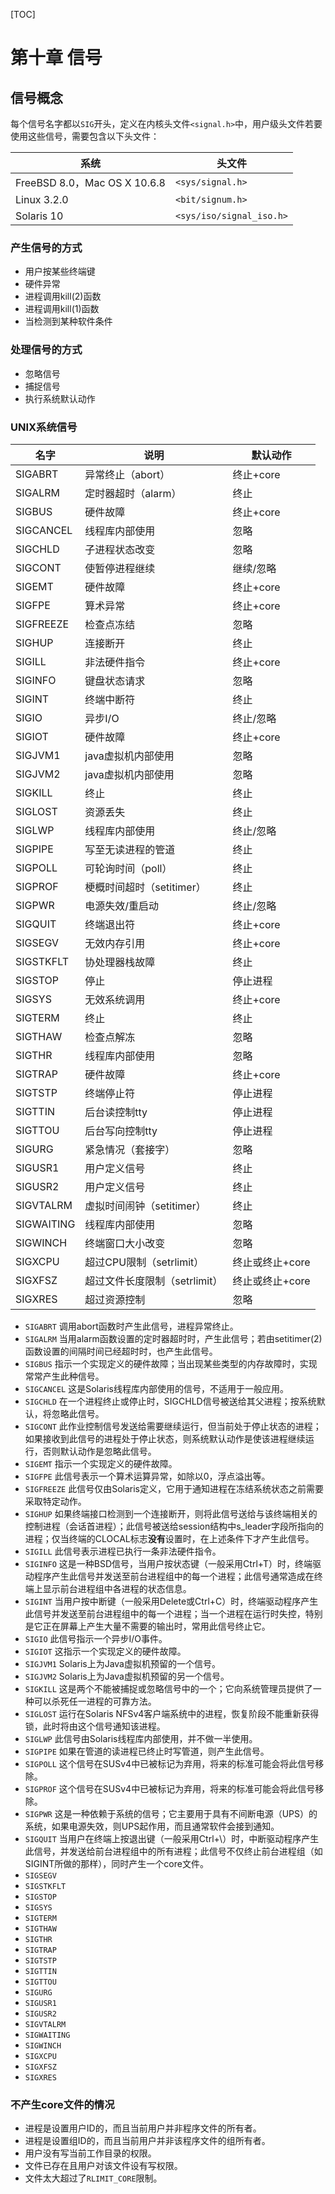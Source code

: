 [TOC]

# 第十章 信号



## 信号概念

每个信号名字都以`SIG`开头，定义在内核头文件`<signal.h>`中，用户级头文件若要使用这些信号，需要包含以下头文件：

| 系统                         | 头文件                   |
| ---------------------------- | ------------------------ |
| FreeBSD 8.0，Mac OS X 10.6.8 | `<sys/signal.h>`         |
| Linux 3.2.0                  | `<bit/signum.h>`         |
| Solaris 10                   | `<sys/iso/signal_iso.h>` |

### 产生信号的方式

- 用户按某些终端键
- 硬件异常
- 进程调用kill(2)函数
- 进程调用kill(1)函数
- 当检测到某种软件条件

### 处理信号的方式

- 忽略信号
- 捕捉信号
- 执行系统默认动作

### UNIX系统信号

| 名字       | 说明                          | 默认动作        |
| ---------- | ----------------------------- | --------------- |
| SIGABRT    | 异常终止（abort）             | 终止+core       |
| SIGALRM    | 定时器超时（alarm）           | 终止            |
| SIGBUS     | 硬件故障                      | 终止+core       |
| SIGCANCEL  | 线程库内部使用                | 忽略            |
| SIGCHLD    | 子进程状态改变                | 忽略            |
| SIGCONT    | 使暂停进程继续                | 继续/忽略       |
| SIGEMT     | 硬件故障                      | 终止+core       |
| SIGFPE     | 算术异常                      | 终止+core       |
| SIGFREEZE  | 检查点冻结                    | 忽略            |
| SIGHUP     | 连接断开                      | 终止            |
| SIGILL     | 非法硬件指令                  | 终止+core       |
| SIGINFO    | 键盘状态请求                  | 忽略            |
| SIGINT     | 终端中断符                    | 终止            |
| SIGIO      | 异步I/O                       | 终止/忽略       |
| SIGIOT     | 硬件故障                      | 终止+core       |
| SIGJVM1    | java虚拟机内部使用            | 忽略            |
| SIGJVM2    | java虚拟机内部使用            | 忽略            |
| SIGKILL    | 终止                          | 终止            |
| SIGLOST    | 资源丢失                      | 终止            |
| SIGLWP     | 线程库内部使用                | 终止/忽略       |
| SIGPIPE    | 写至无读进程的管道            | 终止            |
| SIGPOLL    | 可轮询时间（poll）            | 终止            |
| SIGPROF    | 梗概时间超时（setitimer）     | 终止            |
| SIGPWR     | 电源失效/重启动               | 终止/忽略       |
| SIGQUIT    | 终端退出符                    | 终止+core       |
| SIGSEGV    | 无效内存引用                  | 终止+core       |
| SIGSTKFLT  | 协处理器栈故障                | 终止            |
| SIGSTOP    | 停止                          | 停止进程        |
| SIGSYS     | 无效系统调用                  | 终止+core       |
| SIGTERM    | 终止                          | 终止            |
| SIGTHAW    | 检查点解冻                    | 忽略            |
| SIGTHR     | 线程库内部使用                | 忽略            |
| SIGTRAP    | 硬件故障                      | 终止+core       |
| SIGTSTP    | 终端停止符                    | 停止进程        |
| SIGTTIN    | 后台读控制tty                 | 停止进程        |
| SIGTTOU    | 后台写向控制tty               | 停止进程        |
| SIGURG     | 紧急情况（套接字）            | 忽略            |
| SIGUSR1    | 用户定义信号                  | 终止            |
| SIGUSR2    | 用户定义信号                  | 终止            |
| SIGVTALRM  | 虚拟时间闹钟（setitimer）     | 终止            |
| SIGWAITING | 线程库内部使用                | 忽略            |
| SIGWINCH   | 终端窗口大小改变              | 忽略            |
| SIGXCPU    | 超过CPU限制（setrlimit）      | 终止或终止+core |
| SIGXFSZ    | 超过文件长度限制（setrlimit） | 终止或终止+core |
| SIGXRES    | 超过资源控制                  | 忽略            |

- `SIGABRT` 调用abort函数时产生此信号，进程异常终止。
- `SIGALRM` 当用alarm函数设置的定时器超时时，产生此信号；若由setitimer(2)函数设置的间隔时间已经超时时，也产生此信号。
- `SIGBUS` 指示一个实现定义的硬件故障；当出现某些类型的内存故障时，实现常常产生此种信号。
- `SIGCANCEL` 这是Solaris线程库内部使用的信号，不适用于一般应用。
- `SIGCHLD` 在一个进程终止或停止时，SIGCHLD信号被送给其父进程；按系统默认，将忽略此信号。
- `SIGCONT` 此作业控制信号发送给需要继续运行，但当前处于停止状态的进程；如果接收到此信号的进程处于停止状态，则系统默认动作是使该进程继续运行，否则默认动作是忽略此信号。
- `SIGEMT` 指示一个实现定义的硬件故障。
- `SIGFPE` 此信号表示一个算术运算异常，如除以0，浮点溢出等。
- `SIGFREEZE` 此信号仅由Solaris定义，它用于通知进程在冻结系统状态之前需要采取特定动作。
- `SIGHUP` 如果终端接口检测到一个连接断开，则将此信号送给与该终端相关的控制进程（会话首进程）；此信号被送给session结构中s_leader字段所指向的进程；仅当终端的CLOCAL标志**没有**设置时，在上述条件下才产生此信号。
- `SIGILL` 此信号表示进程已执行一条非法硬件指令。
- `SIGINFO` 这是一种BSD信号，当用户按状态键（一般采用Ctrl+T）时，终端驱动程序产生此信号并发送至前台进程组中的每一个进程；此信号通常造成在终端上显示前台进程组中各进程的状态信息。
- `SIGINT` 当用户按中断键（一般采用Delete或Ctrl+C）时，终端驱动程序产生此信号并发送至前台进程组中的每一个进程；当一个进程在运行时失控，特别是它正在屏幕上产生大量不需要的输出时，常用此信号终止它。
- `SIGIO` 此信号指示一个异步I/O事件。
- `SIGIOT` 这指示一个实现定义的硬件故障。
- `SIGJVM1` Solaris上为Java虚拟机预留的一个信号。
- `SIGJVM2` Solaris上为Java虚拟机预留的另一个信号。
- `SIGKILL` 这是两个不能被捕捉或忽略信号中的一个；它向系统管理员提供了一种可以杀死任一进程的可靠方法。
- `SIGLOST` 运行在Solaris NFSv4客户端系统中的进程，恢复阶段不能重新获得锁，此时将由这个信号通知该进程。
- `SIGLWP` 此信号由Solaris线程库内部使用，并不做一半使用。
- `SIGPIPE` 如果在管道的读进程已终止时写管道，则产生此信号。
- `SIGPOLL` 这个信号在SUSv4中已被标记为弃用，将来的标准可能会将此信号移除。
- `SIGPROF` 这个信号在SUSv4中已被标记为弃用，将来的标准可能会将此信号移除。
- `SIGPWR` 这是一种依赖于系统的信号；它主要用于具有不间断电源（UPS）的系统，如果电源失效，则UPS起作用，而且通常软件会接到通知。
- `SIGQUIT` 当用户在终端上按退出键（一般采用Ctrl+\）时，中断驱动程序产生此信号，并发送给前台进程组中的所有进程；此信号不仅终止前台进程组（如SIGINT所做的那样），同时产生一个core文件。
- `SIGSEGV`
- `SIGSTKFLT`
- `SIGSTOP`
- `SIGSYS`
- `SIGTERM`
- `SIGTHAW`
- `SIGTHR`
- `SIGTRAP`
- `SIGTSTP`
- `SIGTTIN`
- `SIGTTOU`
- `SIGURG`
- `SIGUSR1`
- `SIGUSR2`
- `SIGVTALRM`
- `SIGWAITING`
- `SIGWINCH`
- `SIGXCPU`
- `SIGXFSZ`
- `SIGXRES`

### 不产生core文件的情况

- 进程是设置用户ID的，而且当前用户并非程序文件的所有者。
- 进程是设置组ID的，而且当前用户并非该程序文件的组所有者。
- 用户没有写当前工作目录的权限。
- 文件已存在且用户对该文件设有写权限。
- 文件太大超过了`RLIMIT_CORE`限制。
